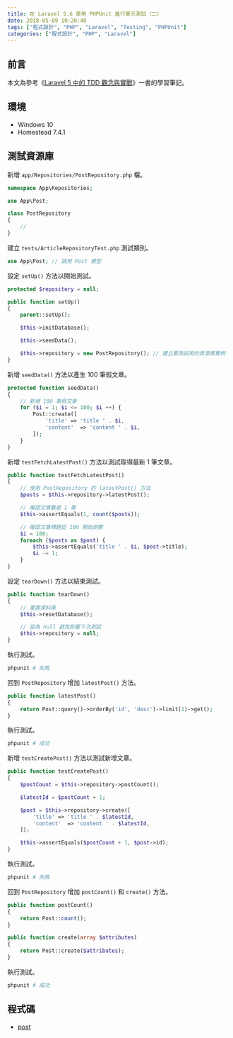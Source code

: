 ```yaml
---
title: 在 Laravel 5.6 使用 PHPUnit 進行單元測試（二）
date: 2018-05-09 10:20:40
tags: ["程式設計", "PHP", "Laravel", "Testing", "PHPUnit"]
categories: ["程式設計", "PHP", "Laravel"]
---
```


## 前言

本文為參考《[Laravel 5 中的 TDD 觀念與實戰](https://jaceju-books.gitbooks.io/tdd-in-laravel-5)》一書的學習筆記。

## 環境

- Windows 10
- Homestead 7.4.1

## 測試資源庫

新增 `app/Repositories/PostRepository.php` 檔。

```php
namespace App\Repositories;

use App\Post;

class PostRepository
{
    //
}
```

建立 `tests/ArticleRepositoryTest.php` 測試類別。

```php
use App\Post; // 調用 Post 模型
```

設定 `setUp()` 方法以開始測試。

```php
protected $repository = null;

public function setUp()
{
    parent::setUp();

    $this->initDatabase();

    $this->seedData();

    $this->repository = new PostRepository(); // 建立要測試用的資源庫實例
}
```

新增 `seedData()` 方法以產生 100 筆假文章。

```php
protected function seedData()
{
    // 新增 100 筆假文章
    for ($i = 1; $i <= 100; $i ++) {
        Post::create([
            'title' => 'title ' . $i,
            'content'  => 'content ' . $i,
        ]);
    }
}
```

新增 `testFetchLatestPost()` 方法以測試取得最新 1 筆文章。

```php
public function testFetchLatestPost()
{
    // 使用 PostRepository 的 latestPost() 方法
    $posts = $this->repository->latestPost();

    // 確認文章數是 1 筆
    $this->assertEquals(1, count($posts));

    // 確認文章標題從 100 開始倒數
    $i = 100;
    foreach ($posts as $post) {
        $this->assertEquals('title ' . $i, $post->title);
        $i -= 1;
    }
}
```

設定 `tearDown()` 方法以結束測試。

```php
public function tearDown()
{
    // 重置資料庫
    $this->resetDatabase();

    // 設為 null 避免影響下次測試
    $this->repository = null;
}
```

執行測試。

```bash
phpunit # 失敗
```

回到 `PostRepository` 增加 `latestPost()` 方法。

```php
public function latestPost()
{
    return Post::query()->orderBy('id', 'desc')->limit(1)->get();
}
```

執行測試。

```bash
phpunit # 成功
```

新增 `testCreatePost()` 方法以測試新增文章。

```php
public function testCreatePost()
{
    $postCount = $this->repository->postCount();

    $latestId = $postCount + 1;

    $post = $this->repository->create([
        'title' => 'title ' . $latestId,
        'content'  => 'content ' . $latestId,
    ]);

    $this->assertEquals($postCount + 1, $post->id);
}
```

執行測試。

```bash
phpunit # 失敗
```

回到 `PostRepository` 增加 `postCount()` 和 `create()` 方法。

```php
public function postCount()
{
    return Post::count();
}

public function create(array $attributes)
{
    return Post::create($attributes);
}
```

執行測試。

```bash
phpunit # 成功
```

## 程式碼

- [post](https://github.com/memochou1993/post)
